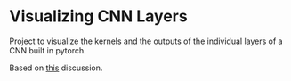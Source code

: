 # Visualizing CNN Layers


Project to visualize the kernels and the outputs of the individual layers of a CNN built in pytorch. 

Based on [this](https://discuss.pytorch.org/t/visualize-feature-map/29597) discussion.